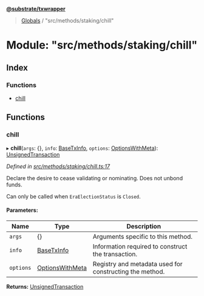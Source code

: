 **[@substrate/txwrapper](../README.md)**

> [Globals](../globals.md) / "src/methods/staking/chill"

# Module: "src/methods/staking/chill"

## Index

### Functions

* [chill](_src_methods_staking_chill_.md#chill)

## Functions

### chill

▸ **chill**(`args`: {}, `info`: [BaseTxInfo](../interfaces/_src_util_types_.basetxinfo.md), `options`: [OptionsWithMeta](../interfaces/_src_util_types_.optionswithmeta.md)): [UnsignedTransaction](../interfaces/_src_util_types_.unsignedtransaction.md)

*Defined in [src/methods/staking/chill.ts:17](https://github.com/paritytech/txwrapper/blob/96fc986/src/methods/staking/chill.ts#L17)*

Declare the desire to cease validating or nominating. Does not unbond funds.

Can only be called when `EraElectionStatus` is `Closed`.

#### Parameters:

Name | Type | Description |
------ | ------ | ------ |
`args` | {} | Arguments specific to this method. |
`info` | [BaseTxInfo](../interfaces/_src_util_types_.basetxinfo.md) | Information required to construct the transaction. |
`options` | [OptionsWithMeta](../interfaces/_src_util_types_.optionswithmeta.md) | Registry and metadata used for constructing the method.  |

**Returns:** [UnsignedTransaction](../interfaces/_src_util_types_.unsignedtransaction.md)
